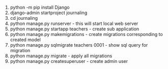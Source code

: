 1. python -m pip install Django
2. django-admin startproject journaling
3. cd journaling
4. python manage.py runserver - this will start local web server
5. python manage.py startapp teachers - create sub application
6. python manage.py makemigrations - create migrations corresponding to created model
7. python manage.py sqlmigrate teachers 0001 - show sql query for migration
8. python manage.py migrate - apply all migrations
9. python manage.py createsuperuser - create admin user